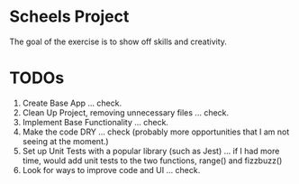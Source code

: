 # Scheels Project

The goal of the exercise is to show off skills and creativity.

# TODOs

1. Create Base App ... check.
2. Clean Up Project, removing unnecessary files ... check.
3. Implement Base Functionality ... check.
4. Make the code DRY ... check (probably more opportunities that I am not seeing at the moment.)
5. Set up Unit Tests with a popular library (such as Jest) ... if I had more time, would add unit tests to the two functions, range() and fizzbuzz()
6. Look for ways to improve code and UI ... check.
